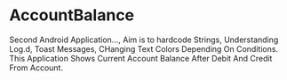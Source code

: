 # AccountBalance
Second Android Application..., Aim is to hardcode Strings, Understanding Log.d, Toast Messages, CHanging Text Colors Depending On Conditions. This Application Shows Current Account Balance After Debit And Credit From Account.
